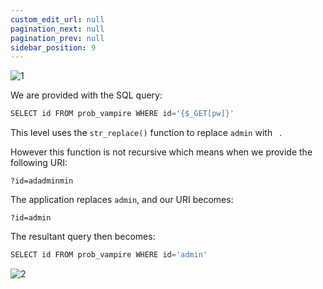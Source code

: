 ```yaml
---
custom_edit_url: null
pagination_next: null
pagination_prev: null
sidebar_position: 9
---
```


![1](https://github.com/Kunull/Write-ups/assets/110326359/ac165bb9-b70d-4723-b941-ab315029c976)

We are provided with the SQL query:

```sql
SELECT id FROM prob_vampire WHERE id='{$_GET[pw]}'
```

This level uses the `str_replace()` function to replace `admin` with ` `. 


However this function is not recursive which means when we provide the following URI:

```
?id=adadminmin
```

The application replaces `admin`, and our URI becomes:

```
?id=admin
```

The resultant query then becomes:

```sql
SELECT id FROM prob_vampire WHERE id='admin'
```

![2](https://github.com/Kunull/Write-ups/assets/110326359/f8d863b8-07ab-4d01-b24a-93901a8906c5)
